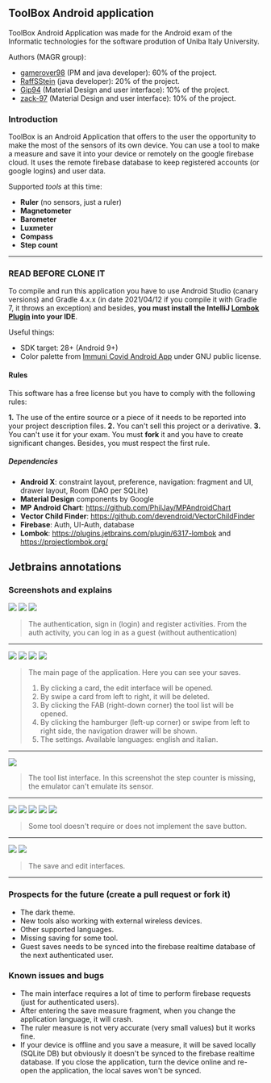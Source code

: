 ## ToolBox Android application

ToolBox Android Application was made for the Android exam of the Informatic technologies for the software prodution of Uniba Italy University.

Authors (MAGR group):
- [gamerover98](https://github.com/gamerover98 "gamerover98") (PM and java developer): 60% of the project.
- [RaffSStein](https://github.com/RaffSStein "RaffSStein") (java developer): 20% of the project.
- [Gip94](https://github.com/Gip94 "Gip94") (Material Design and user interface): 10% of the project.
- [zack-97](https://github.com/zack-97 "zack-97") (Material Design and user interface): 10% of the project.

### Introduction
ToolBox is an Android Application that offers to the user the opportunity to make the most of the sensors of its own device. You can use a tool to make a measure and save it into your device or remotely on the google firebase cloud. It uses the remote firebase database to keep registered accounts (or google logins) and user data.

Supported *tools* at this time:
- **Ruler** (no sensors, just a ruler)
- **Magnetometer**
- **Barometer**
- **Luxmeter**
- **Compass**
- **Step count**
------------

### READ BEFORE CLONE IT
To compile and run this application you have to use Android Studio (canary versions) and Gradle 4.x.x (in date 2021/04/12 if you compile it with Gradle 7, it throws an exception) and besides, **you must install the IntelliJ [Lombok Plugin](https://plugins.jetbrains.com/plugin/6317-lombok "Lombok Plugin") into your IDE**.

Useful things:
- SDK target: 28+ (Android 9+)
- Color palette from [Immuni Covid Android App](https://github.com/immuni-app/immuni "Immuni Covid Android application") under GNU public license.

#### Rules

This software has a free license but you have to comply with the following rules:

**1.** The use of the entire source or a piece of it needs to be reported into your project description files.
**2.** You can't sell this project or a derivative.
**3.** You can't use it for your exam. You must **fork** it and you have to create significant changes. Besides, you must respect the first rule.

##### Dependencies
- **Android X**: constraint layout, preference, navigation: fragment and UI, drawer layout, Room (DAO per SQLite)
- **Material Design** components by Google
- **MP Android Chart**: https://github.com/PhilJay/MPAndroidChart
- **Vector Child Finder**: https://github.com/devendroid/VectorChildFinder
- **Firebase**: Auth, UI-Auth, database
- **Lombok**: https://plugins.jetbrains.com/plugin/6317-lombok and https://projectlombok.org/

Jetbrains annotations
------------

### Screenshots and explains

![](https://i.imgur.com/emu0iUJ.png)  ![](https://i.imgur.com/eaZV03g.png) ![](https://i.imgur.com/F0FsF1D.png)
> The authentication, sign in (login) and register activities. From the auth activity, you can log in as a guest (without authentication)

------------

![](https://i.imgur.com/gcAcO8Q.png) ![](https://i.imgur.com/pTlKLQt.png) ![](https://i.imgur.com/Jd1HCKI.png) ![](https://i.imgur.com/U9pHPoh.png)
> The main page of the application. Here you can see your saves.
> 1. By clicking a card, the edit interface will be opened.
> 2. By swipe a card from left to right, it will be deleted.
> 3. By clicking the FAB (right-down corner) the tool list will be opened.
> 4. By clicking the hamburger (left-up corner) or swipe from left to right side, the navigation drawer will be shown.
> 5. The settings. Available languages: english and italian.

------------

![](https://i.imgur.com/O9D1StO.png)
> The tool list interface. In this screenshot the step counter is missing, the emulator can't emulate its sensor.

------------

![](https://i.imgur.com/RtzL4pN.png) ![](https://i.imgur.com/Wx1pS9X.png) ![](https://i.imgur.com/SmCWME6.png)
![](https://i.imgur.com/kkf5JmY.png) ![](https://i.imgur.com/v8V1VhR.png)
> Some tool doesn't require or does not implement the save button.

------------

![](https://i.imgur.com/3LRRJOY.png) ![](https://i.imgur.com/NGYpTNU.png)
> The save and edit interfaces.

------------

### Prospects for the future (create a pull request or fork it)
- The dark theme.
- New tools also working with external wireless devices.
- Other supported languages.
- Missing saving for some tool.
- Guest saves needs to be synced into the firebase realtime database of the next authenticated user.

### Known issues and bugs
- The main interface requires a lot of time to perform firebase requests (just for authenticated users).
- After entering the save measure fragment, when you change the application language, it will crash.
- The ruler measure is not very accurate (very small values) but it works fine.
- If your device is offline and you save a measure, it will be saved locally (SQLite DB) but obviously it doesn't be synced to the firebase realtime database. If you close the application, turn the device online and re-open the application, the local saves won't be synced.
